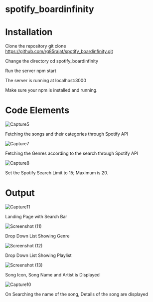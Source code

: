 # spotify_boardinfinity

# Installation
Clone the repository git clone https://github.com/rg85rajat/spotify_boardinfinity.git

Change the directory cd spotify_boardinfinity

Run the server npm start

The server is running at localhost:3000

Make sure your npm is installed and running.
# Code Elements

![Capture5](https://user-images.githubusercontent.com/72291911/113326542-6f04c500-9337-11eb-8b9d-f323beae7aac.JPG)

Fetching the songs and their categories through Spotify API

![Capture7](https://user-images.githubusercontent.com/72291911/113326786-c145e600-9337-11eb-8736-99d196566f74.JPG)

Fetching the Genres according to the search through Spotify API

![Capture8](https://user-images.githubusercontent.com/72291911/113326923-ee929400-9337-11eb-8d76-e92648c32ff6.JPG)

Set the Spotify Search Limit to 15; Maximum is 20.

# Output

![Capture11](https://user-images.githubusercontent.com/72291911/113327857-13d3d200-9339-11eb-8555-007925c001d2.JPG)

Landing Page with Search Bar

![Screenshot (11)](https://user-images.githubusercontent.com/72291911/113328044-58f80400-9339-11eb-92f6-c1288803e4f6.png)

Drop Down List Showing Genre

![Screenshot (12)](https://user-images.githubusercontent.com/72291911/113328301-bbe99b00-9339-11eb-9037-167e672ac576.png)

Drop Down List Showing Playlist

![Screenshot (13)](https://user-images.githubusercontent.com/72291911/113328400-dde31d80-9339-11eb-9f82-04d872d81b7e.png)

Song Icon, Song Name and Artist is Displayed

![Capture10](https://user-images.githubusercontent.com/72291911/113328485-f8b59200-9339-11eb-9fdd-c372e89a123c.JPG)

On Searching the name of the song, Details of the song are displayed

